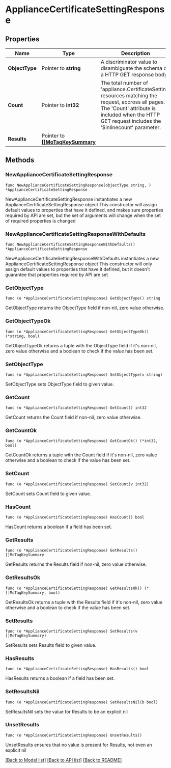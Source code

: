 # ApplianceCertificateSettingResponse

## Properties

Name | Type | Description | Notes
------------ | ------------- | ------------- | -------------
**ObjectType** | Pointer to **string** | A discriminator value to disambiguate the schema of a HTTP GET response body. | 
**Count** | Pointer to **int32** | The total number of &#39;appliance.CertificateSetting&#39; resources matching the request, accross all pages. The &#39;Count&#39; attribute is included when the HTTP GET request includes the &#39;$inlinecount&#39; parameter. | [optional] 
**Results** | Pointer to [**[]MoTagKeySummary**](mo.TagKeySummary.md) |  | [optional] 

## Methods

### NewApplianceCertificateSettingResponse

`func NewApplianceCertificateSettingResponse(objectType string, ) *ApplianceCertificateSettingResponse`

NewApplianceCertificateSettingResponse instantiates a new ApplianceCertificateSettingResponse object
This constructor will assign default values to properties that have it defined,
and makes sure properties required by API are set, but the set of arguments
will change when the set of required properties is changed

### NewApplianceCertificateSettingResponseWithDefaults

`func NewApplianceCertificateSettingResponseWithDefaults() *ApplianceCertificateSettingResponse`

NewApplianceCertificateSettingResponseWithDefaults instantiates a new ApplianceCertificateSettingResponse object
This constructor will only assign default values to properties that have it defined,
but it doesn't guarantee that properties required by API are set

### GetObjectType

`func (o *ApplianceCertificateSettingResponse) GetObjectType() string`

GetObjectType returns the ObjectType field if non-nil, zero value otherwise.

### GetObjectTypeOk

`func (o *ApplianceCertificateSettingResponse) GetObjectTypeOk() (*string, bool)`

GetObjectTypeOk returns a tuple with the ObjectType field if it's non-nil, zero value otherwise
and a boolean to check if the value has been set.

### SetObjectType

`func (o *ApplianceCertificateSettingResponse) SetObjectType(v string)`

SetObjectType sets ObjectType field to given value.


### GetCount

`func (o *ApplianceCertificateSettingResponse) GetCount() int32`

GetCount returns the Count field if non-nil, zero value otherwise.

### GetCountOk

`func (o *ApplianceCertificateSettingResponse) GetCountOk() (*int32, bool)`

GetCountOk returns a tuple with the Count field if it's non-nil, zero value otherwise
and a boolean to check if the value has been set.

### SetCount

`func (o *ApplianceCertificateSettingResponse) SetCount(v int32)`

SetCount sets Count field to given value.

### HasCount

`func (o *ApplianceCertificateSettingResponse) HasCount() bool`

HasCount returns a boolean if a field has been set.

### GetResults

`func (o *ApplianceCertificateSettingResponse) GetResults() []MoTagKeySummary`

GetResults returns the Results field if non-nil, zero value otherwise.

### GetResultsOk

`func (o *ApplianceCertificateSettingResponse) GetResultsOk() (*[]MoTagKeySummary, bool)`

GetResultsOk returns a tuple with the Results field if it's non-nil, zero value otherwise
and a boolean to check if the value has been set.

### SetResults

`func (o *ApplianceCertificateSettingResponse) SetResults(v []MoTagKeySummary)`

SetResults sets Results field to given value.

### HasResults

`func (o *ApplianceCertificateSettingResponse) HasResults() bool`

HasResults returns a boolean if a field has been set.

### SetResultsNil

`func (o *ApplianceCertificateSettingResponse) SetResultsNil(b bool)`

 SetResultsNil sets the value for Results to be an explicit nil

### UnsetResults
`func (o *ApplianceCertificateSettingResponse) UnsetResults()`

UnsetResults ensures that no value is present for Results, not even an explicit nil

[[Back to Model list]](../README.md#documentation-for-models) [[Back to API list]](../README.md#documentation-for-api-endpoints) [[Back to README]](../README.md)


